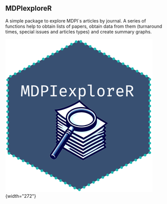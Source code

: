 ## MDPIexploreR

A simple package to explore MDPI´s articles by journal. A series of functions help to obtain lists of papers, obtain data from them (turnaround times, special issues and articles types) and create summary graphs.

![](MDPI_explorer_guide/images/mdpiexplorer_logo.png){width="272"}
